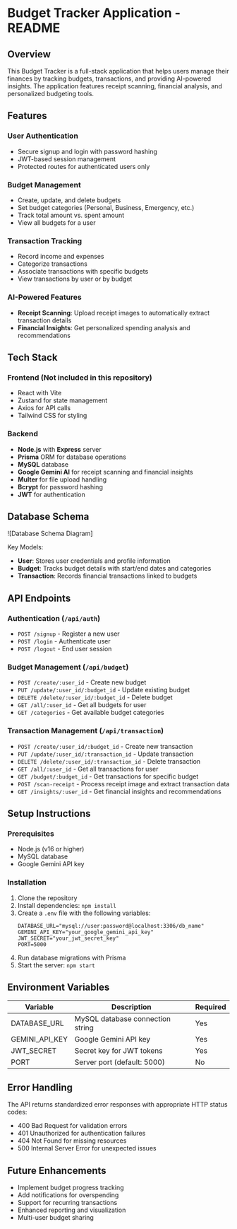 # Budget Tracker Application - README

## Overview

This Budget Tracker is a full-stack application that helps users manage their finances by tracking budgets, transactions, and providing AI-powered insights. The application features receipt scanning, financial analysis, and personalized budgeting tools.

## Features

### User Authentication
- Secure signup and login with password hashing
- JWT-based session management
- Protected routes for authenticated users only

### Budget Management
- Create, update, and delete budgets
- Set budget categories (Personal, Business, Emergency, etc.)
- Track total amount vs. spent amount
- View all budgets for a user

### Transaction Tracking
- Record income and expenses
- Categorize transactions
- Associate transactions with specific budgets
- View transactions by user or by budget

### AI-Powered Features
- **Receipt Scanning**: Upload receipt images to automatically extract transaction details
- **Financial Insights**: Get personalized spending analysis and recommendations

## Tech Stack

### Frontend (Not included in this repository)
- React with Vite
- Zustand for state management
- Axios for API calls
- Tailwind CSS for styling

### Backend
- **Node.js** with **Express** server
- **Prisma** ORM for database operations
- **MySQL** database
- **Google Gemini AI** for receipt scanning and financial insights
- **Multer** for file upload handling
- **Bcrypt** for password hashing
- **JWT** for authentication

## Database Schema

![Database Schema Diagram]

Key Models:
- **User**: Stores user credentials and profile information
- **Budget**: Tracks budget details with start/end dates and categories
- **Transaction**: Records financial transactions linked to budgets

## API Endpoints

### Authentication (`/api/auth`)
- `POST /signup` - Register a new user
- `POST /login` - Authenticate user
- `POST /logout` - End user session

### Budget Management (`/api/budget`)
- `POST /create/:user_id` - Create new budget
- `PUT /update/:user_id/:budget_id` - Update existing budget
- `DELETE /delete/:user_id/:budget_id` - Delete budget
- `GET /all/:user_id` - Get all budgets for user
- `GET /categories` - Get available budget categories

### Transaction Management (`/api/transaction`)
- `POST /create/:user_id/:budget_id` - Create new transaction
- `PUT /update/:user_id/:transaction_id` - Update transaction
- `DELETE /delete/:user_id/:transaction_id` - Delete transaction
- `GET /all/:user_id` - Get all transactions for user
- `GET /budget/:budget_id` - Get transactions for specific budget
- `POST /scan-receipt` - Process receipt image and extract transaction data
- `GET /insights/:user_id` - Get financial insights and recommendations

## Setup Instructions

### Prerequisites
- Node.js (v16 or higher)
- MySQL database
- Google Gemini API key

### Installation
1. Clone the repository
2. Install dependencies: `npm install`
3. Create a `.env` file with the following variables:
   ```
   DATABASE_URL="mysql://user:password@localhost:3306/db_name"
   GEMINI_API_KEY="your_google_gemini_api_key"
   JWT_SECRET="your_jwt_secret_key"
   PORT=5000
   ```
4. Run database migrations with Prisma
5. Start the server: `npm start`

## Environment Variables

| Variable         | Description                          | Required |
|------------------|--------------------------------------|----------|
| DATABASE_URL     | MySQL database connection string     | Yes      |
| GEMINI_API_KEY   | Google Gemini API key                | Yes      |
| JWT_SECRET       | Secret key for JWT tokens            | Yes      |
| PORT             | Server port (default: 5000)          | No       |

## Error Handling

The API returns standardized error responses with appropriate HTTP status codes:
- 400 Bad Request for validation errors
- 401 Unauthorized for authentication failures
- 404 Not Found for missing resources
- 500 Internal Server Error for unexpected issues

## Future Enhancements
- Implement budget progress tracking
- Add notifications for overspending
- Support for recurring transactions
- Enhanced reporting and visualization
- Multi-user budget sharing

